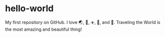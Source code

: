 # hello-world
My first repository on GitHub. 
I love 🌏, 🍱, ✈️, 📸, and 🌄.
Traveling the World is the most amazing and beautiful thing!
